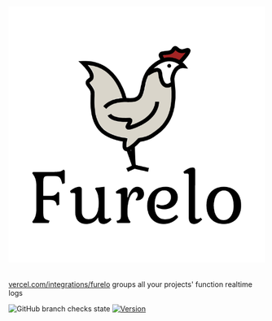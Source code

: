 <img src="hero.png" alt="Furelo">
<br />
<br />

[vercel.com/integrations/furelo](https://vercel.com/integrations/furelo) groups all your projects' function realtime logs

![GitHub branch checks state](https://img.shields.io/github/checks-status/italodeandra/furelo/main?style=flat&colorA=000000)
[![Version](https://img.shields.io/github/package-json/v/italodeandra/furelo?style=flat&colorA=000000&colorB=000000)](https://github.com/italodeandra/react-library/releases)
